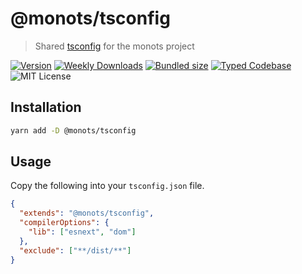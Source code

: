 # @monots/tsconfig

> Shared [tsconfig](https://www.typescriptlang.org/docs/handbook/tsconfig-json.html) for the monots project

[![Version][version]][npm] [![Weekly Downloads][downloads-badge]][npm] [![Bundled size][size-badge]][size] [![Typed Codebase][typescript]](./src/index.ts) ![MIT License][license]

[version]: https://flat.badgen.net/npm/v/@monots/tsconfig
[npm]: https://npmjs.com/package/@monots/tsconfig
[license]: https://flat.badgen.net/badge/license/MIT/purple
[size]: https://bundlephobia.com/result?p=@monots/tsconfig
[size-badge]: https://flat.badgen.net/bundlephobia/minzip/@monots/tsconfig
[typescript]: https://flat.badgen.net/badge/icon/TypeScript/?icon=typescript&label&labelColor=blue&color=555555
[downloads-badge]: https://badgen.net/npm/dw/@monots/tsconfig/red?icon=npm

## Installation

```bash
yarn add -D @monots/tsconfig
```

## Usage

Copy the following into your `tsconfig.json` file.

```json
{
  "extends": "@monots/tsconfig",
  "compilerOptions": {
    "lib": ["esnext", "dom"]
  },
  "exclude": ["**/dist/**"]
}
```
